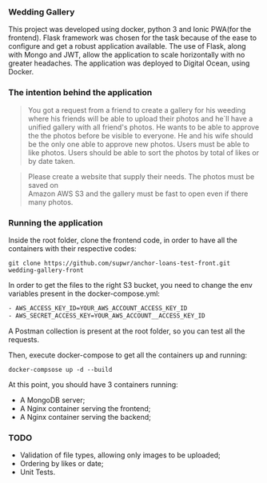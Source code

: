### Wedding Gallery

This project was developed using docker, python 3 and Ionic PWA(for the frontend).
Flask framework was chosen for the task because of the ease to configure and get a robust application available.
The use of Flask, along with Mongo and JWT, allow the application to scale horizontally with no greater headaches.
The application was deployed to Digital Ocean, using Docker.


### The intention behind the application


>You got a request from a friend to create a gallery for his weeding where his 
>friends will be able to upload their photos and he`ll have a unified gallery with 
>all friend's photos.
>He wants to be able to approve the the photos before be visible to everyone. He 
>and his wife should be the only one able to approve new photos.
>Users must be able to like photos.
>Users should be able to sort the photos by total of likes or by date taken.

>Please create a website that supply their needs. The photos must be saved on  
>Amazon AWS S3 and the gallery must be fast to open even if there many photos.

### Running the application

Inside the root folder, clone the frontend code, in order to have all the containers with their respective codes:

```git clone https://github.com/supwr/anchor-loans-test-front.git wedding-gallery-front```

In order to get the files to the right S3 bucket, you need to change the env variables present in the docker-compose.yml:

```sh
- AWS_ACCESS_KEY_ID=YOUR_AWS_ACCOUNT_ACCESS_KEY_ID
- AWS_SECRET_ACCESS_KEY=YOUR_AWS_ACCOUNT__ACCESS_KEY_ID
```

A Postman collection is present at the root folder, so you can test all the requests.

Then, execute docker-compose to get all the containers up and running:

```docker-compsose up -d --build```

At this point, you should have 3 containers running:
- A MongoDB server;
- A Nginx container serving the frontend;
- A Nginx container serving the backend;



### TODO

- Validation of file types, allowing only images to be uploaded;
- Ordering by likes or date;
- Unit Tests.